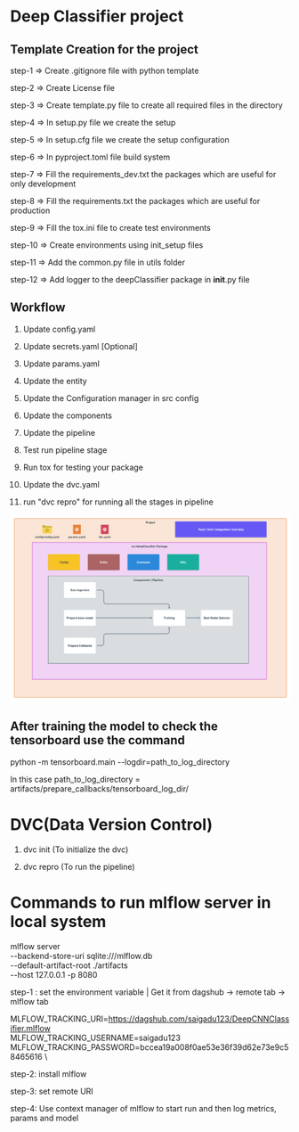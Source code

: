 # Deep Classifier project

## Template Creation for the project

step-1 => Create .gitignore file with python template

step-2 => Create License file

step-3 => Create template.py file to create all required files in the directory

step-4 => In setup.py file we create the setup

step-5 => In setup.cfg file we create the setup configuration

step-6 => In pyproject.toml file build system

step-7 => Fill the requirements_dev.txt the packages which are useful for only development

step-8 => Fill the requirements.txt the packages which are useful for production

step-9 => Fill the tox.ini file to create test environments

step-10 => Create environments using init_setup files

step-11 => Add the common.py file in utils folder 

step-12 => Add logger to the deepClassifier package in __init__.py file


## Workflow 

1. Update config.yaml

2. Update secrets.yaml [Optional]

3. Update params.yaml

4. Update the entity

5. Update the Configuration manager in src config

6. Update the components

7. Update the pipeline

8. Test run pipeline stage

9. Run tox for testing your package

10. Update the dvc.yaml

11. run "dvc repro" for running all the stages in pipeline


![img](https://raw.githubusercontent.com/saigadu123/DeepCNNClassifier/master/docs/images/Project%20structure.png)




## After training the model to check the tensorboard use the command

python -m tensorboard.main --logdir=path_to_log_directory

In this case path_to_log_directory = artifacts/prepare_callbacks/tensorboard_log_dir/


# DVC(Data Version Control)

1. dvc init (To initialize the dvc)

2. dvc repro (To run the pipeline)




# Commands to run mlflow server in local system
mlflow server \
--backend-store-uri sqlite:///mlflow.db \
--default-artifact-root ./artifacts \
--host 127.0.0.1 -p 8080

step-1 : set the environment variable | Get it from dagshub -> remote tab -> mlflow tab 

MLFLOW_TRACKING_URI=https://dagshub.com/saigadu123/DeepCNNClassifier.mlflow \
MLFLOW_TRACKING_USERNAME=saigadu123 \
MLFLOW_TRACKING_PASSWORD=bccea19a008f0ae53e36f39d62e73e9c58465616 \

step-2: install mlflow

step-3: set remote URI

step-4: Use context manager of mlflow to start run and then log metrics, params and model








